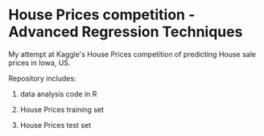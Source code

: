 # House Prices competition - Advanced Regression Techniques  

My attempt at Kaggle's House Prices competition of predicting House sale prices in Iowa, US.

Repository includes:

  1. data analysis code in R
  
  2. House Prices training set
  
  3. House Prices test set
